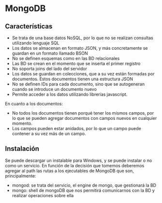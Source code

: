 # MongoDB

## Características

* Se trata de una base datos NoSQL, por lo que no se realizan consultas utilizando lenguaje SQL
* Los datos se almacenan en formato JSON, y más concretamente se guardan en un formato llamado BSON
* No se definen esquemas como en las BD relacionales
* Las BD se crean en el momento que se inserta el primer registro
* No soporta joins del lado del servidor
* Los datos se guardan en colecciones, que a su vez están formadas por documentos. Estos documentos tienen una estructura JSON
* No se definen IDs para cada documento, sino que se autogeneran cuando se introduce un documento nuevo
* Permite acceder a los datos utilizando librerías javascript.

En cuanto a los documentos:

* No todos los documentos tienen porqué tener los mismos campos, por lo que se pueden agregar documentos con campos nuevos en cualquier momento.
* Los campos pueden estar anidados, por lo que un campo puede contener a su vez más de un campo.

## Instalación

Se puede descargar un instalable para Windows, y se puede instalar o no como un servicio. En función de la decisión que tomemos deberemos agregar al path las rutas a los ejecutables de MongoDB que son, principalmente:

* mongod: se trata del servicio, el engine de mongo, que gestionará la BD
* mongo: shell de mongoDB que nos permitirá comunicarnos con la BD y realizar operaciones sobre ella
